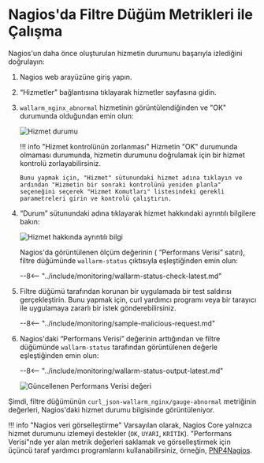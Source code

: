 [img-nagios-service-status]:            ../../images/monitoring/nagios-service-status.png
[img-nagios-service-details]:           ../../images/monitoring/nagios-service-details-1.png
[img-nagios-service-perfdata-updated]:  ../../images/monitoring/nagios-service-details-2.png

[link-PNP4Nagios]:                      http://www.pnp4nagios.org/doku.php?id=pnp-0.4:start

# Nagios'da Filtre Düğüm Metrikleri ile Çalışma

Nagios'un daha önce oluşturulan hizmetin durumunu başarıyla izlediğini doğrulayın:
1.  Nagios web arayüzüne giriş yapın.
2.  “Hizmetler” bağlantısına tıklayarak hizmetler sayfasına gidin.
3.  `wallarm_nginx_abnormal` hizmetinin görüntülendiğinden ve "OK" durumunda olduğundan emin olun:

    ![Hizmet durumu][img-nagios-service-status]

    
    !!! info "Hizmet kontrolünün zorlanması"
        Hizmetin "OK" durumunda olmaması durumunda, hizmetin durumunu doğrulamak için bir hizmet kontrolü zorlayabilirsiniz.
        
        Bunu yapmak için, "Hizmet" sütunundaki hizmet adına tıklayın ve ardından "Hizmetin bir sonraki kontrolünü yeniden planla" seçeneğini seçerek "Hizmet Komutları" listesindeki gerekli parametreleri girin ve kontrolü çalıştırın.     
    

4.  “Durum” sütunundaki adına tıklayarak hizmet hakkındaki ayrıntılı bilgilere bakın:

    ![Hizmet hakkında ayrıntılı bilgi][img-nagios-service-details]

    Nagios'da görüntülenen ölçüm değerinin ( “Performans Verisi” satırı), filtre düğümünde `wallarm-status` çıktısıyla eşleştiğinden emin olun:

    --8<-- "../include/monitoring/wallarm-status-check-latest.md"
 
5.  Filtre düğümü tarafından korunan bir uygulamada bir test saldırısı gerçekleştirin. Bunu yapmak için, curl yardımcı programı veya bir tarayıcı ile uygulamaya zararlı bir istek gönderebilirsiniz.

    --8<-- "../include/monitoring/sample-malicious-request.md"
    
6.  Nagios'daki “Performans Verisi” değerinin arttığından ve filtre düğümünde `wallarm-status` tarafından görüntülenen değerle eşleştiğinden emin olun:

    --8<-- "../include/monitoring/wallarm-status-output-latest.md"

    ![Güncellenen Performans Verisi değeri][img-nagios-service-perfdata-updated]

Şimdi, filtre düğümünün `curl_json-wallarm_nginx/gauge-abnormal` metriğinin değerleri, Nagios'daki hizmet durumu bilgisinde görüntüleniyor.

!!! info "Nagios veri görselleştirme"
    Varsayılan olarak, Nagios Core yalnızca hizmet durumunu izlemeyi destekler (`OK`, `UYARI`, `KRİTİK`). "Performans Verisi"nde yer alan metrik değerleri saklamak ve görselleştirmek için üçüncü taraf yardımcı programlarını kullanabilirsiniz, örneğin, [PNP4Nagios][link-PNP4Nagios].